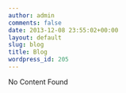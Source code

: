 ```yaml
---
author: admin
comments: false
date: 2013-12-08 23:55:02+00:00
layout: default
slug: blog
title: Blog
wordpress_id: 205
---
```


No Content Found

